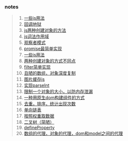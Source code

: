 ### notes

> 1. [一些js用法](./notes/一些js用法.md)  
> 2. [回调地狱](./notes/callbackHell.html)  
> 3. [js两种创建对象的方法](./notes/js两种创建对象的方法.md)  
> 4. [js词法作用域](./notes/js词法作用域.md)  
> 5. [观察者模式](./notes/Observer.html)  
> 6. [promise最简单实现](./notes/promise.html)  
> 7. [一些js用法](./notes/一些js用法.md)  
> 8. [两种创建对象的方式不同点](./notes/towCreateObjMethods.html)  
> 9. [filter简单实现](./notes/filter.md)  
> 10. [丑陋的数组，对象深度复制](./notes/deepExpandArr.html)  
> 11. [图片缓存js](./notes/imgLoad.html)  
> 12. [实现parseInt](./notes/parseIntX.html)  
> 13. [限制一个对象的大小，以防内存泄漏](./notes/limitedObj.html)  
> 14. [一种用原生dom构建组件的方式](./notes/generatingHTML.html)  
> 15. [去重，排序，统计出现次数](./notes/someTest.html)  
> 16. [单向链表](./notes/linkList.html)  
> 17. [按照权重取数据](./notes/weight.html)  
> 18. [二叉树（简陋）](./notes/binaryTree.html)  
> 19. [defineProperty](./notes/defineProperty.html)  
> 20. [数组的代理，对象的代理，dom和model之间的代理](./notes/proxy.html)  




